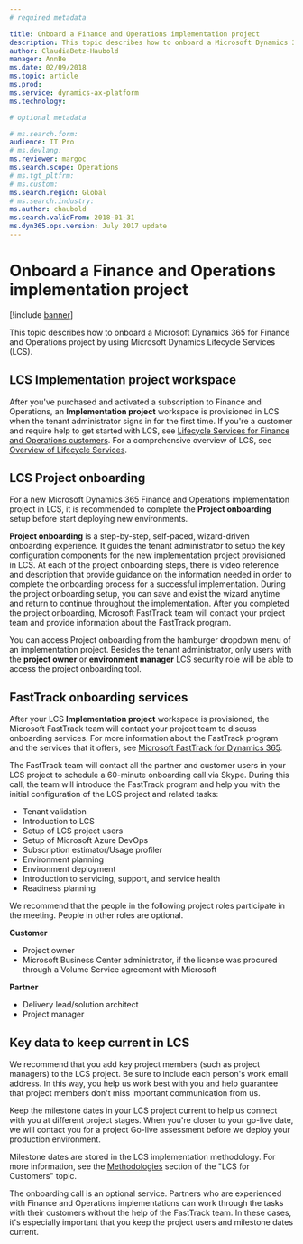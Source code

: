 ```yaml
---
# required metadata

title: Onboard a Finance and Operations implementation project
description: This topic describes how to onboard a Microsoft Dynamics 365 for Finance and Operations project by using Microsoft Dynamics Lifecycle Services (LCS).
author: ClaudiaBetz-Haubold
manager: AnnBe
ms.date: 02/09/2018
ms.topic: article
ms.prod: 
ms.service: dynamics-ax-platform
ms.technology: 

# optional metadata

# ms.search.form:  
audience: IT Pro
# ms.devlang: 
ms.reviewer: margoc
ms.search.scope: Operations
# ms.tgt_pltfrm: 
# ms.custom: 
ms.search.region: Global
# ms.search.industry: 
ms.author: chaubold
ms.search.validFrom: 2018-01-31
ms.dyn365.ops.version: July 2017 update
---
```


# Onboard a Finance and Operations implementation project

[!include [banner](../includes/banner.md)]

This topic describes how to onboard a Microsoft Dynamics 365 for Finance and Operations project by using Microsoft Dynamics Lifecycle Services (LCS).

## LCS Implementation project workspace

After you've purchased and activated a subscription to Finance and Operations, an **Implementation project** workspace is provisioned in LCS when the tenant administrator signs in for the first time. If you're a customer and require help to get started with LCS, see [Lifecycle Services for Finance and Operations customers](../../dev-itpro/lifecycle-services/lcs-works-lcs.md). For a comprehensive overview of LCS, see [Overview of Lifecycle Services](../../dev-itpro/lifecycle-services/lcs-works-lcs.md).

## LCS Project onboarding 
For a new Microsoft Dynamics 365 Finance and Operations implementation project in LCS, it is recommended to complete the **Project onboarding** setup before start deploying new environments.  

**Project onboarding** is a step-by-step, self-paced, wizard-driven onboarding experience.  It guides the tenant administrator to setup the key configuration components for the new implementation project provisioned in LCS.  At each of the project onboarding steps, there is video reference and description that provide guidance on the information needed in order to complete the onboarding process for a successful implementation.  During the project onboarding setup, you can save and exist the wizard anytime and return to continue throughout the implementation.   After you completed the project onboarding, Microsoft FastTrack team will contact your project team and provide information about the FastTrack program. 

You can access Project onboarding from the hamburger dropdown menu of an implementation project.  Besides the tenant administrator, only users with the **project owner** or **environment manager** LCS security role will be able to access the project onboarding tool.  


## FastTrack onboarding services

After your LCS **Implementation project** workspace is provisioned, the Microsoft FastTrack team will contact your project team to discuss onboarding services. For more information about the FastTrack program and the services that it offers, see [Microsoft FastTrack for Dynamics 365](../get-started/fasttrack-dynamics-365-overview.md).

The FastTrack team will contact all the partner and customer users in your LCS project to schedule a 60-minute onboarding call via Skype. During this call, the team will introduce the FastTrack program and help you with the initial configuration of the LCS project and related tasks:

- Tenant validation
- Introduction to LCS
- Setup of LCS project users
- Setup of Microsoft Azure DevOps
- Subscription estimator/Usage profiler
- Environment planning
- Environment deployment
- Introduction to servicing, support, and service health
- Readiness planning

We recommend that the people in the following project roles participate in the meeting. People in other roles are optional.

**Customer**

- Project owner
- Microsoft Business Center administrator, if the license was procured through a Volume Service agreement with Microsoft

**Partner**

- Delivery lead/solution architect
- Project manager

## Key data to keep current in LCS

We recommend that you add key project members (such as project managers) to the LCS project. Be sure to include each person's work email address. In this way, you help us work best with you and help guarantee that project members don't miss important communication from us.

Keep the milestone dates in your LCS project current to help us connect with you at different project stages. When you're closer to your go-live date, we will contact you for a project Go-live assessment before we deploy your production environment.

Milestone dates are stored in the LCS implementation methodology. For more information, see the [Methodologies](../../dev-itpro/lifecycle-services/lcs-works-lcs.md#methodologies) section of the "LCS for Customers" topic.

The onboarding call is an optional service. Partners who are experienced with Finance and Operations implementations can work through the tasks with their customers without the help of the FastTrack team. In these cases, it's especially important that you keep the project users and milestone dates current.
